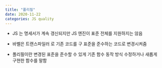 ```yaml
---
title: "폴리필"
date: 2020-11-22
categories: JS quality
---
```


- JS 는 명세서가 계속 갱신되지만 JS 엔진이 표준 전체를 지원하지는 않음

- 바벨은 트랜스파일러 로 기존 코드를 구 표준을 준수하는 코드로 변경시켜줌

- 폴리필이란 변경된 표준을 준수할 수 있게 기존 함수 동작 방식 수정하거나 새롭게 구현한 함수를 말함
